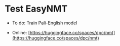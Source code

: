 # Test EasyNMT

- To do: Train Pali-English model

- Online: [https://huggingface.co/spaces/dpc/nmt](https://huggingface.co/spaces/dpc/nmt)

